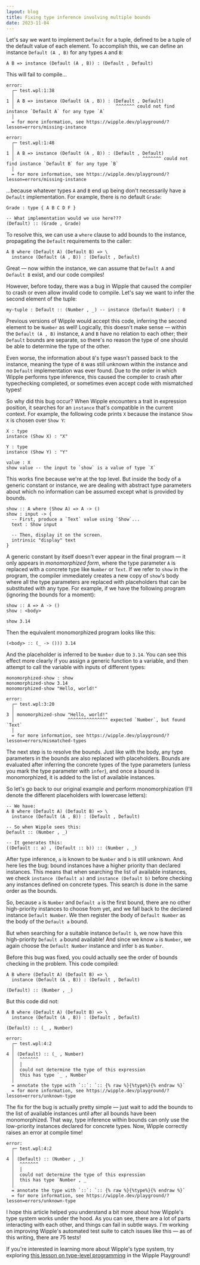 ```yaml
---
layout: blog
title: Fixing type inference involving multiple bounds
date: 2023-11-04
---
```


Let's say we want to implement `Default` for a tuple, defined to be a tuple of the default value of each element. To accomplish this, we can define an instance `Default (A , B)` for any types `A` and `B`:

```wipple
A B => instance (Default (A , B)) : (Default , Default)
```

This will fail to compile...

```
error:
  ┌─ test.wpl:1:38
  │
1 │ A B => instance (Default (A , B)) : (Default , Default)
  │                                      ^^^^^^^ could not find instance `Default A` for any type `A`
  │
  = for more information, see https://wipple.dev/playground/?lesson=errors/missing-instance

error:
  ┌─ test.wpl:1:48
  │
1 │ A B => instance (Default (A , B)) : (Default , Default)
  │                                                ^^^^^^^ could not find instance `Default B` for any type `B`
  │
  = for more information, see https://wipple.dev/playground/?lesson=errors/missing-instance
```

...because whatever types `A` and `B` end up being don't necessarily have a `Default` implementation. For example, there is no default `Grade`:

```wipple
Grade : type { A B C D F }

-- What implementation would we use here???
(Default) :: (Grade , Grade)
```

To resolve this, we can use a `where` clause to add bounds to the instance, propagating the `Default` requirements to the caller:

```wipple
A B where (Default A) (Default B) => \
  instance (Default (A , B)) : (Default , Default)
```

Great — now within the instance, we can assume that `Default A` and `Default B` exist, and our code compiles!

However, before today, there was a bug in Wipple that caused the compiler to crash or even allow invalid code to compile. Let's say we want to infer the second element of the tuple:

```wipple
my-tuple : Default :: (Number , _) -- instance (Default Number) : 0
```

Previous versions of Wipple would accept this code, inferring the second element to be `Number` as well! Logically, this doesn't make sense — within the `Default (A , B)` instance, `A` and `B` have no relation to each other; their `Default` bounds are separate, so there's no reason the type of one should be able to determine the type of the other.

Even worse, the information about `B`'s type wasn't passed back to the instance, meaning the type of `B` was still unknown within the instance and no `Default` implementation was ever found. Due to the order in which Wipple performs type inference, this caused the compiler to crash after typechecking completed, or sometimes even accept code with mismatched types!

So why did this bug occur? When Wipple encounters a trait in expression position, it searches for an `instance` that's compatible in the current context. For example, the following code prints `X` because the instance `Show X` is chosen over `Show Y`:

```wipple
X : type
instance (Show X) : "X"

Y : type
instance (Show Y) : "Y"

value : X
show value -- the input to `show` is a value of type `X`
```

This works fine because we're at the top level. But inside the body of a generic constant or instance, we are dealing with abstract type parameters about which no information can be assumed except what is provided by bounds.

```wipple
show :: A where (Show A) => A -> ()
show : input -> {
  -- First, produce a `Text` value using `Show`...
  text : Show input

  -- Then, display it on the screen.
  intrinsic "display" text
}
```

A generic constant by itself doesn't ever appear in the final program — it only appears in _monomorphized form_, where the type parameter `A` is replaced with a concrete type like `Number` or `Text`. If we refer to `show` in the program, the compiler immediately creates a new copy of `show`'s body where all the type parameters are replaced with placeholders that can be substituted with any type. For example, if we have the following program (ignoring the bounds for a moment):

```wipple
show :: A => A -> ()
show : <body>

show 3.14
```

Then the equivalent monomorphized program looks like this:

```wipple
(<body> :: (_ -> ())) 3.14
```

And the placeholder is inferred to be `Number` due to `3.14`. You can see this effect more clearly if you assign a generic function to a variable, and then attempt to call the variable with inputs of different types:

```wipple
monomorphized-show : show
monomorphized-show 3.14
monomorphized-show "Hello, world!"
```

```
error:
  ┌─ test.wpl:3:20
  │
3 │ monomorphized-show "Hello, world!"
  │                    ^^^^^^^^^^^^^^^ expected `Number`, but found `Text`
  │
  = for more information, see https://wipple.dev/playground/?lesson=errors/mismatched-types
```

The next step is to resolve the bounds. Just like with the body, any type parameters in the bounds are also replaced with placeholders. Bounds are evaluated after inferring the concrete types of the type parameters (unless you mark the type parameter with `infer`), and once a bound is monomorphized, it is added to the list of available instances.

So let's go back to our original example and perform monomorphization (I'll denote the different placeholders with lowercase letters):

```wipple
-- We have:
A B where (Default A) (Default B) => \
  instance (Default (A , B)) : (Default , Default)

-- So when Wipple sees this:
Default :: (Number , _)

-- It generates this:
((Default :: a) , (Default :: b)) :: (Number , _)
```

After type inference, `a` is known to be `Number` and `b` is still unknown. And here lies the bug: bound instances have a higher priority than declared instances. This means that when searching the list of available instances, we check `instance (Default a)` and `instance (Default b)` before checking any instances defined on concrete types. This search is done in the same order as the bounds.

So, because `a` is `Number` and `Default a` is the first bound, there are no other high-priority instances to choose from yet, and we fall back to the declared instance `Default Number`. We then register the body of `Default Number` as the body of the `Default a` bound.

But when searching for a suitable instance `Default b`, we now have this high-priority `Default a` bound available! And since we know `a` is `Number`, we again choose the `Default Number` instance and infer `b` as `Number`.

Before this bug was fixed, you could actually see the order of bounds checking in the problem. This code compiled:

```wipple
A B where (Default A) (Default B) => \
  instance (Default (A , B)) : (Default , Default)

(Default) :: (Number , _)
```

But this code did not:

```wipple
A B where (Default A) (Default B) => \
  instance (Default (A , B)) : (Default , Default)

(Default) :: (_ , Number)
```

```
error:
  ┌─ test.wpl:4:2
  │
4 │ (Default) :: (_ , Number)
  │  ^^^^^^^
  │  │
  │  could not determine the type of this expression
  │  this has type `_ , Number`
  │
  = annotate the type with `::`: `:: {% raw %}{%type%}{% endraw %}`
  = for more information, see https://wipple.dev/playground/?lesson=errors/unknown-type
```

The fix for the bug is actually pretty simple — just wait to add the bounds to the list of available instances until after all bounds have been monomorphized. That way, type inference within bounds can only use the low-priority instances declared for concrete types. Now, Wipple correctly raises an error at compile time!

```
error:
  ┌─ test.wpl:4:2
  │
4 │ (Default) :: (Number , _)
  │  ^^^^^^^
  │  │
  │  could not determine the type of this expression
  │  this has type `Number , _`
  │
  = annotate the type with `::`: `:: {% raw %}{%type%}{% endraw %}`
  = for more information, see https://wipple.dev/playground/?lesson=errors/unknown-type
```

I hope this article helped you understand a bit more about how Wipple's type system works under the hood. As you can see, there are a lot of parts interacting with each other, and things can fail in subtle ways. I'm working on improving Wipple's automated test suite to catch issues like this — as of this writing, there are 75 tests!

If you're interested in learning more about Wipple's type system, try exploring [this lesson on type-level programming](https://wipple.dev/playground/?lesson=expert/type-level-programming) in the Wipple Playground!

